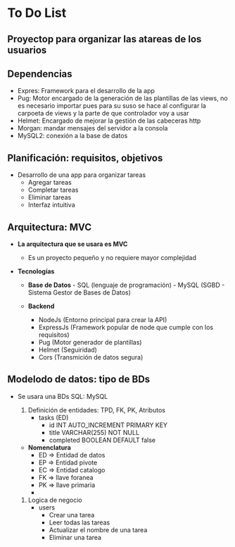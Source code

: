 # To Do List
## Proyectop para organizar las atareas de los usuarios
## Dependencias
   - Expres: Framework para el desarrollo de la app
   - Pug: Motor encargado de la generación de las plantillas de las views, no es necesario importar pues para su suso se hace al configurar la carpoeta de views y la parte de que controlador voy a usar
   - Helmet: Encargado de mejorar la gestión de las cabeceras http
   - Morgan: mandar mensajes del servidor a la consola
   - MySQL2: conexión a la base de datos

## Planificación: requisitos, objetivos
- Desarrollo de una app para organizar tareas
     - Agregar tareas
     - Completar tareas
     - Eliminar tareas
     - Interfaz intuitiva

## Arquitectura: MVC
- **La arquitectura que se usara es MVC**
    - Es un proyecto pequeño y no requiere mayor complejidad
      
- **Tecnologías**
    - **Base de Datos**
            - SQL (lenguaje de programación)
            - MySQL (SGBD - Sistema Gestor de Bases de Datos)

    - **Backend**
         - NodeJs (Entorno principal para crear la API)
         - ExpressJs (Framework popular de node que cumple con los requisitos)
         - Pug (Motor generador de plantillas)
         - Helmet (Seguiridad)
         - Cors (Transmición de datos segura)

## Modelodo de datos: tipo de BDs
- Se usara una BDs SQL: MySQL
    1. Definición de entidades: TPD, FK, PK,  Atributos
        - tasks (ED)
          - id INT AUTO_INCREMENT PRIMARY KEY
          - title VARCHAR(255) NOT NULL
          - completed BOOLEAN DEFAULT false

     - **Nomenclatura**
        - ED => Entidad de datos
        - EP => Entidad pivote
        - EC => Entidad catalogo
        - FK => llave foranea
        - PK => llave primaria
        - 
    1. Logica de negocio
        - users
            - Crear una tarea
            - Leer todas las tareas
            - Actualizar el nombre de una tarea
            - Eliminar una tarea
